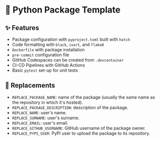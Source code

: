 # 🎈 Python Package Template

## ✨ Features

* Package configuration with `pyproject.toml` built with `hatch`
* Code formatting with `black`, `isort`, and `flake8`
* `Dockerfile` with package installation
* `pre-commit` configuration file
* GitHub Codespaces can be created from `.devcontainer`
* CI-CD Pipelines with GitHub Actions
* Basic `pytest` set-up for unit tests

## 🚚 Replacements

* `REPLACE_PACKAGE_NAME`: name of the package (usually the same name as the repository in which it's hosted).
* `REPLACE_PACKAGE_DESCRIPTION`: description of the package.
* `REPLACE_NAME`: user's name.
* `REPLACE_SURNAME`: user's surname.
* `REPLACE_EMAIL`: user's email.
* `REPLACE_GITHUB_USERNAME`: GitHub username of the package owner.
* `REPLACE_PYPI_USER`: PyPI user to upload the package to its repository.
